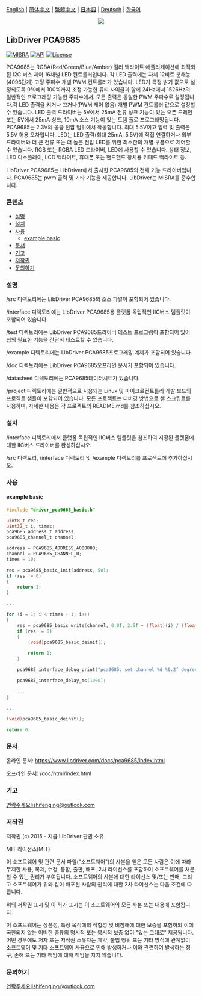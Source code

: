 [English](/README.md) | [ 简体中文](/README_zh-Hans.md) | [繁體中文](/README_zh-Hant.md) | [日本語](/README_ja.md) | [Deutsch](/README_de.md) | [한국어](/README_ko.md)

<div align=center>
<img src="/doc/image/logo.png"/>
</div>

## LibDriver PCA9685

[![MISRA](https://img.shields.io/badge/misra-compliant-brightgreen.svg)](/misra/README.md) [![API](https://img.shields.io/badge/api-reference-blue.svg)](https://www.libdriver.com/docs/pca9685/index.html) [![License](https://img.shields.io/badge/license-MIT-brightgreen.svg)](/LICENSE)

PCA9685는 RGBA(Red/Green/Blue/Amber) 컬러 백라이트 애플리케이션에 최적화된 I2C 버스 제어 16채널 LED 컨트롤러입니다. 각 LED 출력에는 자체 12비트 분해능(4096단계) 고정 주파수 개별 PWM 컨트롤러가 있습니다.
LED가 특정 밝기 값으로 설정되도록 0%에서 100%까지 조정 가능한 듀티 사이클과 함께 24Hz에서 1526Hz의 일반적인 프로그래밍 가능한 주파수에서. 모든 출력은 동일한 PWM 주파수로 설정됩니다.각 LED 출력을 켜거나 끄거나(PWM 제어 없음) 개별 PWM 컨트롤러 값으로 설정할 수 있습니다. LED 출력 드라이버는 5V에서 25mA 전류 싱크 기능이 있는 오픈 드레인 또는 5V에서 25mA 싱크, 10mA 소스 기능이 있는 토템 폴로 프로그래밍됩니다. PCA9685는 2.3V의 공급 전압 범위에서 작동합니다. 최대 5.5V이고 입력 및 출력은 5.5V 허용 오차입니다. LED는 LED 출력(최대 25mA, 5.5V)에 직접 연결하거나 외부 드라이버와 더 큰 전류 또는 더 높은 전압 LED를 위한 최소한의 개별 부품으로 제어할 수 있습니다. RGB 또는 RGBA LED 드라이버, LED에 사용할 수 있습니다. 상태 정보, LED 디스플레이, LCD 백라이트, 휴대폰 또는 핸드헬드 장치용 키패드 백라이트 등.

LibDriver PCA9685는 LibDriver에서 출시한 PCA9685의 전체 기능 드라이버입니다. PCA9685는 pwm 출력 및 기타 기능을 제공합니다. LibDriver는 MISRA를 준수합니다.

### 콘텐츠

  - [설명](#설명)
  - [설치](#설치)
  - [사용](#사용)
    - [example basic](#example-basic)
  - [문서](#문서)
  - [기고](#기고)
  - [저작권](#저작권)
  - [문의하기](#문의하기)

### 설명

/src 디렉토리에는 LibDriver PCA9685의 소스 파일이 포함되어 있습니다.

/interface 디렉토리에는 LibDriver PCA9685용 플랫폼 독립적인 IIC버스 템플릿이 포함되어 있습니다.

/test 디렉토리에는 LibDriver PCA9685드라이버 테스트 프로그램이 포함되어 있어 칩의 필요한 기능을 간단히 테스트할 수 있습니다.

/example 디렉토리에는 LibDriver PCA9685프로그래밍 예제가 포함되어 있습니다.

/doc 디렉토리에는 LibDriver PCA9685오프라인 문서가 포함되어 있습니다.

/datasheet 디렉토리에는 PCA9685데이터시트가 있습니다.

/project 디렉토리에는 일반적으로 사용되는 Linux 및 마이크로컨트롤러 개발 보드의 프로젝트 샘플이 포함되어 있습니다. 모든 프로젝트는 디버깅 방법으로 셸 스크립트를 사용하며, 자세한 내용은 각 프로젝트의 README.md를 참조하십시오.

### 설치

/interface 디렉토리에서 플랫폼 독립적인 IIC버스 템플릿을 참조하여 지정된 플랫폼에 대한 IIC버스 드라이버를 완성하십시오.

/src 디렉토리, /interface 디렉토리 및 /example 디렉토리를 프로젝트에 추가하십시오.

### 사용

#### example basic

```C
#include "driver_pca9685_basic.h"

uint8_t res;
uint32_t i, times;
pca9685_address_t address;
pca9685_channel_t channel;

address = PCA9685_ADDRESS_A000000;
channel = PCA9685_CHANNEL_0;
times = 10;

res = pca9685_basic_init(address, 50);
if (res != 0)
{
    return 1;
}

...

for (i = 1; i < times + 1; i++)
{
    res = pca9685_basic_write(channel, 0.0f, 2.5f + (float)(i) / (float)(times) * 10.0f);
    if (res != 0)
    {
        (void)pca9685_basic_deinit();

        return 1;
    }

    pca9685_interface_debug_print("pca9685: set channel %d %0.2f degrees.\n", channel, (float)(i) / (float)(times) * 180.0f);

    pca9685_interface_delay_ms(1000);
    
    ...
}

...

(void)pca9685_basic_deinit();

return 0;
```

### 문서

온라인 문서: https://www.libdriver.com/docs/pca9685/index.html

오프라인 문서: /doc/html/index.html

### 기고

연락주세요lishifenging@outlook.com

### 저작권

저작권 (c) 2015 - 지금 LibDriver 판권 소유

MIT 라이선스(MIT)

이 소프트웨어 및 관련 문서 파일("소프트웨어")의 사본을 얻은 모든 사람은 이에 따라 무제한 사용, 복제, 수정, 통합, 출판, 배포, 2차 라이선스를 포함하여 소프트웨어를 처분할 수 있는 권리가 부여됩니다. 소프트웨어의 사본에 대한 라이선스 및/또는 판매, 그리고 소프트웨어가 위와 같이 배포된 사람의 권리에 대한 2차 라이선스는 다음 조건에 따릅니다.

위의 저작권 표시 및 이 허가 표시는 이 소프트웨어의 모든 사본 또는 내용에 포함됩니다.

이 소프트웨어는 상품성, 특정 목적에의 적합성 및 비침해에 대한 보증을 포함하되 이에 국한되지 않는 어떠한 종류의 명시적 또는 묵시적 보증 없이 "있는 그대로" 제공됩니다. 어떤 경우에도 저자 또는 저작권 소유자는 계약, 불법 행위 또는 기타 방식에 관계없이 소프트웨어 및 기타 소프트웨어 사용으로 인해 발생하거나 이와 관련하여 발생하는 청구, 손해 또는 기타 책임에 대해 책임을 지지 않습니다.

### 문의하기

연락주세요lishifenging@outlook.com